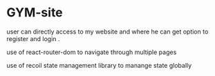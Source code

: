 # GYM-site
user can directly access to my website and where he can get option to register and login .

use of react-router-dom to navigate through multiple pages

use of recoil state management library to manange state globally
